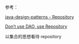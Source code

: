 





参考：

[java-design-patterns - Repository](http://java-design-patterns.com/patterns/repository/)

[Don’t use DAO, use Repository](https://thinkinginobjects.com/2012/08/26/dont-use-dao-use-repository/)

以集合的思想看待 repository